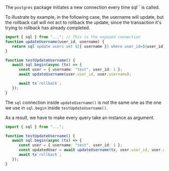 The `postgres` package initiates a new connection every time sql`` is called.

To illustrate by example, in the following case, the username will update, but
the rollback call will not act to rollback the update, since the transaction
it's trying to rollback has already completed.

```typescript
import { sql } from "..."; // This is the exposed connection
function updateUsername(user_id, username) {
   return sql`update users set ${{ username }} where user_id=${user_id}`;
}

function testUpdateUsername() {
   await sql.begin(async (tx) => {
      const user = { username: "test", user_id: 1 };
      await updateUsername(user.user_id, user.username);

      await tx`rollback`;
   });
}
```

The `sql` connection inside `updateUsername()` is not the same one as the one we
use in `sql.begin` inside `testUpdateUsername()`.

As a result, we have to make every query take an instance as argument.

```typescript
import { sql } from "...";

function testUpdateUsername() {
   await sql.begin(async (tx) => {
      const user = { username: "test", user_id: 1 };
      const updatedUser = await updateUsername(tx, user.user_id, user.username);
      await tx`rollback`;
   });
}
```
